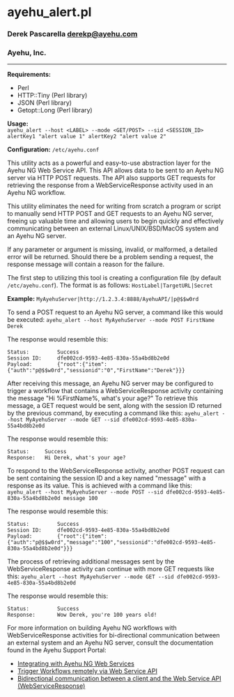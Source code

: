 # ayehu_alert.pl
### Derek Pascarella <derekp@ayehu.com>
### Ayehu, Inc.
---

**Requirements:**
* Perl
* HTTP::Tiny (Perl library)
* JSON (Perl library)
* Getopt::Long (Perl library)

**Usage:**
<br>
`ayehu_alert --host <LABEL> --mode <GET/POST> --sid <SESSION_ID> alertKey1 "alert value 1" alertKey2 "alert value 2"`

**Configuration:**
`/etc/ayehu.conf`

This utility acts as a powerful and easy-to-use abstraction layer for the Ayehu NG Web Service API. This API allows data to
be sent to an Ayehu NG server via HTTP POST requests. The API also supports GET requests for retrieving the response from a
WebServiceResponse activity used in an Ayehu NG workflow.

This utility eliminates the need for writing from scratch a program or script to manually send HTTP POST and GET requests
to an Ayehu NG server, freeing up valuable time and allowing users to begin quickly and effectively communicating between
an external Linux/UNIX/BSD/MacOS system and an Ayehu NG server.

If any parameter or argument is missing, invalid, or malformed, a detailed error will be returned. Should there be a
problem sending a request, the response message will contain a reason for the failure.

The first step to utilizing this tool is creating a configuration file (by default `/etc/ayehu.conf`). The format is as
follows:
`HostLabel|TargetURL|Secret`

**Example:**
`MyAyehuServer|http://1.2.3.4:8888/AyehuAPI/|p@$$w0rd`

To send a POST request to an Ayehu NG server, a command like this would be executed:
`ayehu_alert --host MyAyehuServer --mode POST FirstName Derek`

The response would resemble this:
```
Status:         Success
Session ID:     dfe002cd-9593-4e85-830a-55a4bd8b2e0d
Payload:        {"root":{"item":{"auth":"p@$$w0rd","sessionid":"0","FirstName":"Derek"}}}
```

After receiving this message, an Ayehu NG server may be configured to trigger a workflow that contains a WebServiceResponse
activity containing the message "Hi %FirstName%, what's your age?" To retrieve this message, a GET request would be sent,
along with the session ID returned by the previous command, by executing a command like this:
`ayehu_alert --host MyAyehuServer --mode GET --sid dfe002cd-9593-4e85-830a-55a4bd8b2e0d`

The response would resemble this:
```
Status:     Success
Response:   Hi Derek, what's your age?
```

To respond to the WebServiceResponse activity, another POST request can be sent containing the session ID and a key named
"message" with a response as its value. This is achieved with a command like this:
`ayehu_alert --host MyAyehuServer --mode POST --sid dfe002cd-9593-4e85-830a-55a4bd8b2e0d message 100`

The response would resemble this:
```
Status:         Success
Session ID:     dfe002cd-9593-4e85-830a-55a4bd8b2e0d
Payload:        {"root":{"item":{"auth":"p@$$w0rd","message":"100","sessionid":"dfe002cd-9593-4e85-830a-55a4bd8b2e0d"}}}
```

The process of retrieving additional messages sent by the WebServiceResponse activity can continue with more GET requests
like this:
`ayehu_alert --host MyAyehuServer --mode GET --sid dfe002cd-9593-4e85-830a-55a4bd8b2e0d`

The response would resemble this:
```
Status:         Success
Response:       Wow Derek, you're 100 years old!
```

For more information on building Ayehu NG workflows with WebServiceResponse activities for bi-directional communication
between an external system and an Ayehu NG server, consult the documentation found in the Ayehu Support Portal:
* [Integrating with Ayehu NG Web Services](https://support.ayehu.com/hc/en-us/articles/360014152193-Integrating-with-Ayehu-NG-Web-Services)
* [Trigger Workflows remotely via Web Service API](https://support.ayehu.com/hc/en-us/articles/360034892433-Trigger-Workflows-remotely-via-Web-Service-API)
* [Bidirectional communication between a client and the Web Service API (WebServiceResponse)](https://support.ayehu.com/hc/en-us/articles/360037302894-Bidirectional-communication-between-a-client-and-the-Web-Service-API-WebServiceResponse-)

